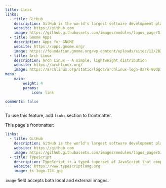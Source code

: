 ```yaml
---
title: Links
links:
  - title: GitHub
    description: GitHub is the world's largest software development platform.
    website: https://github.com
    image: https://github.githubassets.com/images/modules/logos_page/GitHub-Mark.png
  - title: Gnome Apps
    description: Apps for GNOME
    website: https://apps.gnome.org/
    image: https://foundation.gnome.org/wp-content/uploads/sites/12/2021/03/gnome-logos-1.png
  - title: Arch Linux
    description: Arch Linux - A simple, lightweight distribution
    website: https://archlinux.org/
    image: https://archlinux.org/static/logos/archlinux-logo-dark-90dpi.ebdee92a15b3.png
menu:
    main: 
        weight: 4
        params:
            icon: link

comments: false
---
```


To use this feature, add `links` section to frontmatter.

This page's frontmatter:

```yaml
links:
  - title: GitHub
    description: GitHub is the world's largest software development platform.
    website: https://github.com
    image: https://github.githubassets.com/images/modules/logos_page/GitHub-Mark.png
  - title: TypeScript
    description: TypeScript is a typed superset of JavaScript that compiles to plain JavaScript.
    website: https://www.typescriptlang.org
    image: ts-logo-128.jpg
```

`image` field accepts both local and external images.